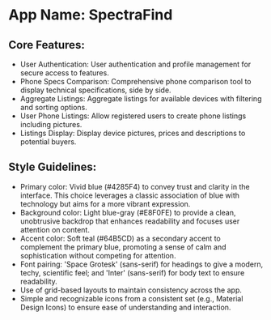 # **App Name**: SpectraFind

## Core Features:

- User Authentication: User authentication and profile management for secure access to features.
- Phone Specs Comparison: Comprehensive phone comparison tool to display technical specifications, side by side.
- Aggregate Listings: Aggregate listings for available devices with filtering and sorting options.
- User Phone Listings: Allow registered users to create phone listings including pictures.
- Listings Display: Display device pictures, prices and descriptions to potential buyers.

## Style Guidelines:

- Primary color: Vivid blue (#4285F4) to convey trust and clarity in the interface. This choice leverages a classic association of blue with technology but aims for a more vibrant expression.
- Background color: Light blue-gray (#E8F0FE) to provide a clean, unobtrusive backdrop that enhances readability and focuses user attention on content.
- Accent color: Soft teal (#64B5CD) as a secondary accent to complement the primary blue, promoting a sense of calm and sophistication without competing for attention.
- Font pairing: 'Space Grotesk' (sans-serif) for headings to give a modern, techy, scientific feel; and 'Inter' (sans-serif) for body text to ensure readability.
- Use of grid-based layouts to maintain consistency across the app.
- Simple and recognizable icons from a consistent set (e.g., Material Design Icons) to ensure ease of understanding and interaction.